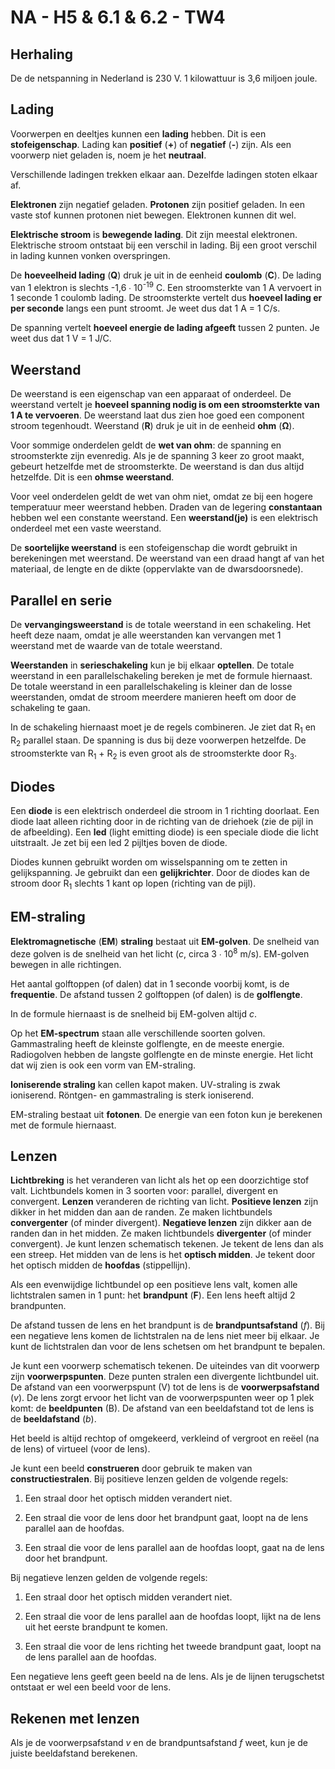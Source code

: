 # NA - H5 & 6.1 & 6.2 - TW4

## Herhaling

De de netspanning in Nederland is 230 V. 1 kilowattuur is 3,6 miljoen joule.

## Lading

Voorwerpen en deeltjes kunnen een **lading** hebben. Dit is een **stofeigenschap**. Lading kan **positief** (**+**) of **negatief** (**-**) zijn. Als een voorwerp niet geladen is, noem je het **neutraal**.

Verschillende ladingen trekken elkaar aan. Dezelfde ladingen stoten elkaar af.

**Elektronen** zijn negatief geladen. **Protonen** zijn positief geladen. In een vaste stof kunnen protonen niet bewegen. Elektronen kunnen dit wel.

**Elektrische stroom** is **bewegende lading**. Dit zijn meestal elektronen. Elektrische stroom ontstaat bij een verschil in lading. Bij een groot verschil in lading kunnen vonken overspringen.

De **hoeveelheid lading** (**Q**) druk je uit in de eenheid **coulomb** (**C**). De lading van 1 elektron is slechts -1,6 ∙ 10<sup>-19</sup> C. Een stroomsterkte van 1 A vervoert in 1 seconde 1 coulomb lading. De stroomsterkte vertelt dus **hoeveel lading er per seconde** langs een punt stroomt. Je weet dus dat 1 A = 1 C/s.

De spanning vertelt **hoeveel energie de lading afgeeft** tussen 2 punten. Je weet dus dat 1 V = 1 J/C.

## Weerstand

De weerstand is een eigenschap van een apparaat of onderdeel. De weerstand vertelt je **hoeveel spanning nodig is om een stroomsterkte van 1 A te vervoeren**. De weerstand laat dus zien hoe goed een component stroom tegenhoudt. Weerstand (**R**) druk je uit in de eenheid **ohm** (**Ω**).

Voor sommige onderdelen geldt de **wet van ohm**: de spanning en stroomsterkte zijn evenredig. Als je de spanning 3 keer zo groot maakt, gebeurt hetzelfde met de stroomsterkte. De weerstand is dan dus altijd hetzelfde. Dit is een **ohmse weerstand**.

Voor veel onderdelen geldt de wet van ohm niet, omdat ze bij een hogere temperatuur meer weerstand hebben. Draden van de legering **constantaan** hebben wel een constante weerstand. Een **weerstand(je)** is een elektrisch onderdeel met een vaste weerstand.

De **soortelijke weerstand** is een stofeigenschap die wordt gebruikt in berekeningen met weerstand. De weerstand van een draad hangt af van het materiaal, de lengte en de dikte (oppervlakte van de dwarsdoorsnede).

## Parallel en serie

De **vervangingsweerstand** is de totale weerstand in een schakeling. Het heeft deze naam, omdat je alle weerstanden kan vervangen met 1 weerstand met de waarde van de totale weerstand.

**Weerstanden** in **serieschakeling** kun je bij elkaar **optellen**. De totale weerstand in een parallelschakeling bereken je met de formule hiernaast. De totale weerstand in een parallelschakeling is kleiner dan de losse weerstanden, omdat de stroom meerdere manieren heeft om door de schakeling te gaan.

In de schakeling hiernaast moet je de regels combineren. Je ziet dat R<sub>1</sub> en R<sub>2</sub> parallel staan. De spanning is dus bij deze voorwerpen hetzelfde. De stroomsterkte van R<sub>1</sub> + R<sub>2</sub> is even groot als de stroomsterkte door R<sub>3</sub>.

## Diodes

Een **diode** is een elektrisch onderdeel die stroom in 1 richting doorlaat. Een diode laat alleen richting door in de richting van de driehoek (zie de pijl in de afbeelding). Een **led** (light emitting diode) is een speciale diode die licht uitstraalt. Je zet bij een led 2 pijltjes boven de diode.

Diodes kunnen gebruikt worden om wisselspanning om te zetten in gelijkspanning. Je gebruikt dan een **gelijkrichter**. Door de diodes kan de stroom door R<sub>1</sub> slechts 1 kant op lopen (richting van de pijl).

## EM-straling

**Elektromagnetische** (**EM**) **straling** bestaat uit **EM-golven**. De snelheid van deze golven is de snelheid van het licht (*c*, circa 3 ∙ 10<sup>8</sup> m/s). EM-golven bewegen in alle richtingen.

Het aantal golftoppen (of dalen) dat in 1 seconde voorbij komt, is de **frequentie**. De afstand tussen 2 golftoppen (of dalen) is de **golflengte**.

In de formule hiernaast is de snelheid bij EM-golven altijd *c*.

Op het **EM-spectrum** staan alle verschillende soorten golven. Gammastraling heeft de kleinste golflengte, en de meeste energie. Radiogolven hebben de langste golflengte en de minste energie. Het licht dat wij zien is ook een vorm van EM-straling.

**Ioniserende straling** kan cellen kapot maken. UV-straling is zwak ioniserend. Röntgen- en gammastraling is sterk ioniserend.

EM-straling bestaat uit **fotonen**. De energie van een foton kun je berekenen met de formule hiernaast.

## Lenzen

**Lichtbreking** is het veranderen van licht als het op een doorzichtige stof valt. Lichtbundels komen in 3 soorten voor: parallel, divergent en convergent. **Lenzen** veranderen de richting van licht. **Positieve lenzen** zijn dikker in het midden dan aan de randen. Ze maken lichtbundels **convergenter** (of minder divergent). **Negatieve lenzen** zijn dikker aan de randen dan in het midden. Ze maken lichtbundels **divergenter** (of minder convergent). Je kunt lenzen schematisch tekenen. Je tekent de lens dan als een streep. Het midden van de lens is het **optisch midden**. Je tekent door het optisch midden de **hoofdas** (stippellijn).

Als een evenwijdige lichtbundel op een positieve lens valt, komen alle lichtstralen samen in 1 punt: het **brandpunt** (**F**). Een lens heeft altijd 2 brandpunten.

De afstand tussen de lens en het brandpunt is de **brandpuntsafstand** (*f*). Bij een negatieve lens komen de lichtstralen na de lens niet meer bij elkaar. Je kunt de lichtstralen dan voor de lens schetsen om het brandpunt te bepalen.

Je kunt een voorwerp schematisch tekenen. De uiteindes van dit voorwerp zijn **voorwerpspunten**. Deze punten stralen een divergente lichtbundel uit. De afstand van een voorwerpspunt (V) tot de lens is de **voorwerpsafstand** (*v*). De lens zorgt ervoor het licht van de voorwerpspunten weer op 1 plek komt: de **beeldpunten** (B). De afstand van een beeldafstand tot de lens is de **beeldafstand** (*b*).

Het beeld is altijd rechtop of omgekeerd, verkleind of vergroot en reëel (na de lens) of virtueel (voor de lens).

Je kunt een beeld **construeren** door gebruik te maken van **constructiestralen**. Bij positieve lenzen gelden de volgende regels:

1. Een straal door het optisch midden verandert niet.

2. Een straal die voor de lens door het brandpunt gaat, loopt na de lens parallel aan de hoofdas.

3. Een straal die voor de lens parallel aan de hoofdas loopt, gaat na de lens door het brandpunt.

Bij negatieve lenzen gelden de volgende regels:

1. Een straal door het optisch midden verandert niet.

2. Een straal die voor de lens parallel aan de hoofdas loopt, lijkt na de lens uit het eerste brandpunt te komen.

3. Een straal die voor de lens richting het tweede brandpunt gaat, loopt na de lens parallel aan de hoofdas.

Een negatieve lens geeft geen beeld na de lens. Als je de lijnen terugschetst ontstaat er wel een beeld voor de lens.

## Rekenen met lenzen

Als je de voorwerpsafstand *v* en de brandpuntsafstand *f* weet, kun je de juiste beeldafstand berekenen.
